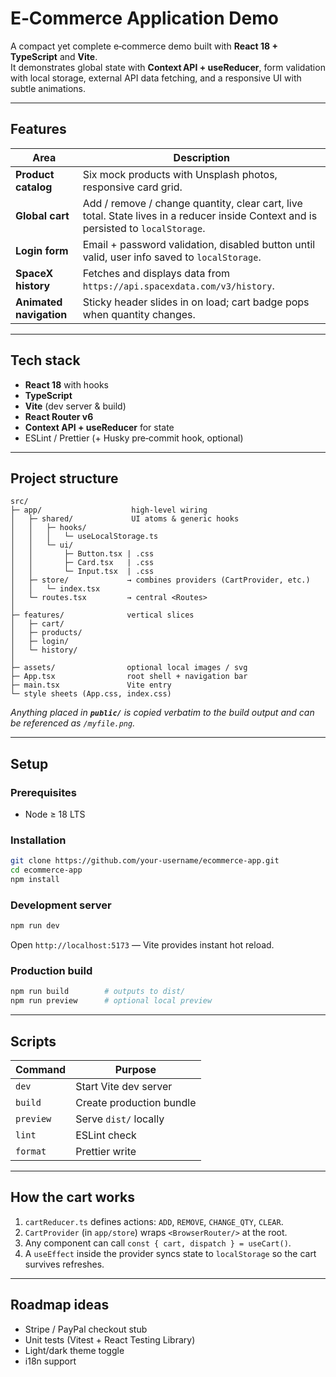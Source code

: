 # E‑Commerce Application Demo

A compact yet complete e‑commerce demo built with **React 18 + TypeScript** and **Vite**.  
It demonstrates global state with **Context API + useReducer**, form validation with local storage, external API data fetching, and a responsive UI with subtle animations.

---

## Features

| Area | Description |
|------|-------------|
| **Product catalog** | Six mock products with Unsplash photos, responsive card grid. |
| **Global cart** | Add / remove / change quantity, clear cart, live total. State lives in a reducer inside Context and is persisted to `localStorage`. |
| **Login form** | Email + password validation, disabled button until valid, user info saved to `localStorage`. |
| **SpaceX history** | Fetches and displays data from `https://api.spacexdata.com/v3/history`. |
| **Animated navigation** | Sticky header slides in on load; cart badge pops when quantity changes. |

---

## Tech stack

* **React 18** with hooks
* **TypeScript**
* **Vite** (dev server & build)
* **React Router v6**
* **Context API + useReducer** for state
* ESLint / Prettier (+ Husky pre‑commit hook, optional)

---

## Project structure

```
src/
├─ app/                    high‑level wiring
│   ├─ shared/             UI atoms & generic hooks
│   │   ├─ hooks/
│   │   │   └─ useLocalStorage.ts
│   │   └─ ui/
│   │       ├─ Button.tsx | .css
│   │       ├─ Card.tsx   | .css
│   │       └─ Input.tsx  | .css
│   ├─ store/             → combines providers (CartProvider, etc.)
│   │   └─ index.tsx
│   └─ routes.tsx         → central <Routes>
│
├─ features/              vertical slices
│   ├─ cart/
│   ├─ products/
│   ├─ login/
│   └─ history/
│
├─ assets/                optional local images / svg
├─ App.tsx                root shell + navigation bar
├─ main.tsx               Vite entry
└─ style sheets (App.css, index.css)
```

*Anything placed in **`public/`** is copied verbatim to the build output and can be referenced as `/myfile.png`.*

---

## Setup

### Prerequisites

* Node ≥ 18 LTS

### Installation

```bash
git clone https://github.com/your‑username/ecommerce‑app.git
cd ecommerce‑app
npm install
```

### Development server

```bash
npm run dev
```

Open `http://localhost:5173` — Vite provides instant hot reload.

### Production build

```bash
npm run build        # outputs to dist/
npm run preview      # optional local preview
```

---

## Scripts

| Command | Purpose |
|---------|---------|
| `dev`   | Start Vite dev server |
| `build` | Create production bundle |
| `preview` | Serve `dist/` locally |
| `lint`  | ESLint check |
| `format` | Prettier write |

---

## How the cart works

1. `cartReducer.ts` defines actions: `ADD`, `REMOVE`, `CHANGE_QTY`, `CLEAR`.
2. `CartProvider` (in `app/store`) wraps `<BrowserRouter/>` at the root.
3. Any component can call `const { cart, dispatch } = useCart()`.
4. A `useEffect` inside the provider syncs state to `localStorage` so the cart survives refreshes.

---

## Roadmap ideas

* Stripe / PayPal checkout stub
* Unit tests (Vitest + React Testing Library)
* Light/dark theme toggle
* i18n support




